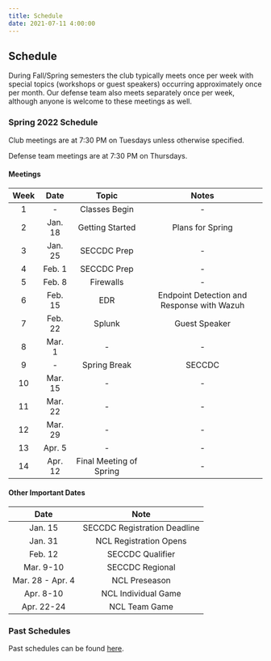 ```yaml
---
title: Schedule
date: 2021-07-11 4:00:00
---
```


## Schedule

During Fall/Spring semesters the club typically meets once per week with special topics (workshops or guest speakers) occurring approximately once per month. Our defense team also meets separately once per week, although anyone is welcome to these meetings as well.

### Spring 2022 Schedule

Club meetings are at 7:30 PM on Tuesdays unless otherwise specified.

Defense team meetings are at 7:30 PM on Thursdays.

#### Meetings

Week | Date | Topic | Notes
:-:| :-----: | :-------------: | :---:
 1 | - | Classes Begin | -
 2 | Jan. 18 | Getting Started | Plans for Spring
 3 | Jan. 25 | SECCDC Prep | -
 4 | Feb. 1  | SECCDC Prep | -
 5 | Feb. 8  | Firewalls | -
 6 | Feb. 15 | EDR | Endpoint Detection and Response with Wazuh
 7 | Feb. 22 | Splunk | Guest Speaker
 8 | Mar. 1  | - | -
 9 | - | Spring Break | SECCDC
10 | Mar. 15 | - | -
11 | Mar. 22 | - | -
12 | Mar. 29 | - | -
13 | Apr. 5  | - | -
14 | Apr. 12 | Final Meeting of Spring | -

#### Other Important Dates

Date | Note
:-----: | :-----:
Jan. 15 | SECCDC Registration Deadline
Jan. 31 | NCL Registration Opens
Feb. 12 | SECCDC Qualifier
Mar. 9-10 | SECCDC Regional
Mar. 28 - Apr. 4 | NCL Preseason
Apr. 8-10 | NCL Individual Game
Apr. 22-24 | NCL Team Game

### Past Schedules

Past schedules can be found [here](/schedule/archive.html). 
